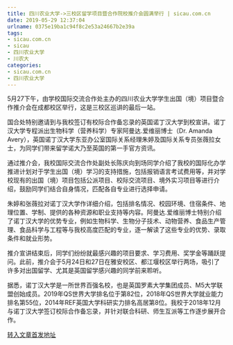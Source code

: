 ```yaml
---
title: 四川农业大学->三校区留学项目暨合作院校推介会圆满举行 | sicau.com.cn
date: 2019-05-29 12:37:04
urlname: 0375e19ba1c94f8c2e53a24667b2e39a
tags: 
- sicau.com.cn
- sicau
- 四川农业大学
- 川农大
categories:
- sicau.com.cn
- 四川农业大学
---
```



5月27下午，由学校国际交流合作处主办的四川农业大学学生出国（境）项目暨合作推介会在成都校区举行，这是三校区巡讲的最后一站。

国合处特别邀请到与我校签订有校际合作备忘录的英国诺丁汉大学到校宣讲。诺丁汉大学专程派出生物科学（营养科学）专家阿曼达.爱维丽博士（Dr. Amanda Avery），英国诺丁汉大学东亚办公室国际关系经理朱婷及国际关系专员张薇拉女士，为同学们带来留学诺大乃至英国的第一手官方资讯。

通过推介会，我校国际交流合作处副处长陈庆向到场同学介绍了我校的国际化办学推进计划对于学生出国（境）学习的支持措施，包括报销语言考试费用等，并对学校现有的出国（境）项目包括公派项目、校际交流项目、境外实习项目等进行介绍，鼓励同学们结合自身情况，匹配各自专业进行选择申请。

朱婷和张薇拉对诺丁汉大学作详细介绍，包括排名情况、校园环境、住宿条件、地理位置、学制、提供的各种资源和职业支持等内容。阿曼达.爱维丽博士特别介绍了诺丁汉大学的优势专业，例如生物科学、生物分子技术、动物营养、食品生产管理、食品科学与工程等与我校高度匹配的专业，逐一解读了这些专业的优势、录取条件和就业形势。

推介宣讲结束后，同学们纷纷就最感兴趣的项目要求、学习费用、奖学金等踊跃提问。此前，推介会于5月24日和27日在雅安校区、都江堰校区举行两场，吸引了许多对出国留学、尤其是英国留学感兴趣的同学前来聆听。

据悉，诺丁汉大学是一所世界百强名校，也是英国罗素大学集团成员、M5大学联盟创始成员。2019年QS世界大学排名位于第82位，2018年QS世界大学就业能力排名第55位，2014年REF英国大学科研实力排名高居第8位。我校于2018年12月与诺丁汉大学签订校际合作备忘录，并针对联合科研、师生互派等工作逐步展开合作。





[转入文章首发地址](https://news.sicau.edu.cn/info/1078/51774.htm)